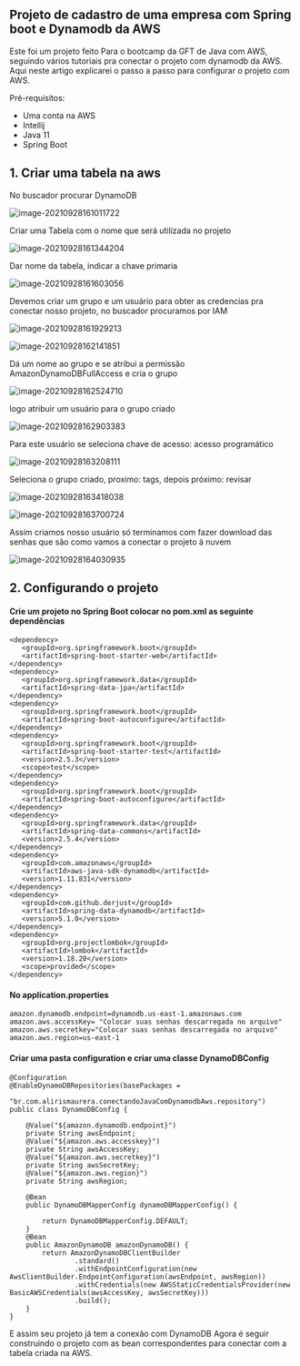 ## Projeto de cadastro de uma empresa com Spring boot e Dynamodb da AWS

Este foi um projeto feito Para o bootcamp da GFT de Java com AWS, seguindo vários tutoriais pra conectar o projeto com dynamodb da AWS. Aqui neste artigo explicarei o passo a passo para configurar o projeto com AWS.



Pré-requisitos:

- Uma conta na AWS
- Intellij
- Java 11
- Spring Boot



## 1. Criar uma tabela na aws



No buscador procurar DynamoDB

![image-20210928161011722](C:\Users\ti\AppData\Roaming\Typora\typora-user-images\image-20210928161011722.png)



Criar uma Tabela com o nome que será utilizada no projeto

![image-20210928161344204](C:\Users\ti\AppData\Roaming\Typora\typora-user-images\image-20210928161344204.png)



Dar nome da tabela, indicar a chave primaria

![image-20210928161603056](C:\Users\ti\AppData\Roaming\Typora\typora-user-images\image-20210928161603056.png)



Devemos criar um grupo e um usuário para obter as credencias pra conectar nosso projeto, no buscador procuramos por IAM

![image-20210928161929213](C:\Users\ti\AppData\Roaming\Typora\typora-user-images\image-20210928161929213.png)



![image-20210928162141851](C:\Users\ti\AppData\Roaming\Typora\typora-user-images\image-20210928162141851.png)

Dá um nome ao grupo e se atribui a permissão AmazonDynamoDBFullAccess e cria o grupo

![image-20210928162524710](C:\Users\ti\AppData\Roaming\Typora\typora-user-images\image-20210928162524710.png)



logo atribuir um usuário para o grupo criado

![image-20210928162903383](C:\Users\ti\AppData\Roaming\Typora\typora-user-images\image-20210928162903383.png)



Para este usuário se seleciona chave de acesso: acesso programático

![image-20210928163208111](C:\Users\ti\AppData\Roaming\Typora\typora-user-images\image-20210928163208111.png)

Seleciona o grupo criado, proximo: tags, depois próximo: revisar

![image-20210928163418038](C:\Users\ti\AppData\Roaming\Typora\typora-user-images\image-20210928163418038.png)

![image-20210928163700724](C:\Users\ti\AppData\Roaming\Typora\typora-user-images\image-20210928163700724.png)



Assim criamos nosso usuário só terminamos com fazer download das senhas que são como vamos a conectar o projeto à nuvem

![image-20210928164030935](C:\Users\ti\AppData\Roaming\Typora\typora-user-images\image-20210928164030935.png)





## 2. Configurando o projeto



#### Crie um projeto no Spring Boot colocar no pom.xml as seguinte dependências



```
<dependency>
   <groupId>org.springframework.boot</groupId>
   <artifactId>spring-boot-starter-web</artifactId>
</dependency>
<dependency>
   <groupId>org.springframework.data</groupId>
   <artifactId>spring-data-jpa</artifactId>
</dependency>
<dependency>
   <groupId>org.springframework.boot</groupId>
   <artifactId>spring-boot-autoconfigure</artifactId>
</dependency>
<dependency>
   <groupId>org.springframework.boot</groupId>
   <artifactId>spring-boot-starter-test</artifactId>
   <version>2.5.3</version>
   <scope>test</scope>
</dependency>
<dependency>
   <groupId>org.springframework.boot</groupId>
   <artifactId>spring-boot-autoconfigure</artifactId>
</dependency>
<dependency>
   <groupId>org.springframework.data</groupId>
   <artifactId>spring-data-commons</artifactId>
   <version>2.5.4</version>
</dependency>
<dependency>
   <groupId>com.amazonaws</groupId>
   <artifactId>aws-java-sdk-dynamodb</artifactId>
   <version>1.11.831</version>
</dependency>
<dependency>
   <groupId>com.github.derjust</groupId>
   <artifactId>spring-data-dynamodb</artifactId>
   <version>5.1.0</version>
</dependency>
<dependency>
   <groupId>org.projectlombok</groupId>
   <artifactId>lombok</artifactId>
   <version>1.18.20</version>
   <scope>provided</scope>
</dependency>
```



#### No application.properties

```
amazon.dynamodb.endpoint=dynamodb.us-east-1.amazonaws.com
amazon.aws.accessKey= "Colocar suas senhas descarregada no arquivo"
amazon.aws.secretkey="Colocar suas senhas descarregada no arquivo"
amazon.aws.region=us-east-1
```



#### Criar uma pasta configuration e criar uma classe DynamoDBConfig

```
@Configuration
@EnableDynamoDBRepositories(basePackages =
        "br.com.alirismaurera.conectandoJavaComDynamodbAws.repository")
public class DynamoDBConfig {

    @Value("${amazon.dynamodb.endpoint}")
    private String awsEndpoint;
    @Value("${amazon.aws.accesskey}")
    private String awsAccessKey;
    @Value("${amazon.aws.secretkey}")
    private String awsSecretKey;
    @Value("${amazon.aws.region}")
    private String awsRegion;

    @Bean
    public DynamoDBMapperConfig dynamoDBMapperConfig() {

        return DynamoDBMapperConfig.DEFAULT;
    }
    @Bean
    public AmazonDynamoDB amazonDynamoDB() {
        return AmazonDynamoDBClientBuilder
                .standard()
                .withEndpointConfiguration(new AwsClientBuilder.EndpointConfiguration(awsEndpoint, awsRegion))
                .withCredentials(new AWSStaticCredentialsProvider(new BasicAWSCredentials(awsAccessKey, awsSecretKey)))
                .build();
    }
}
```



E assim seu projeto já tem a conexão com DynamoDB Agora é seguir construindo o projeto com as bean correspondentes para conectar com a tabela criada na AWS.